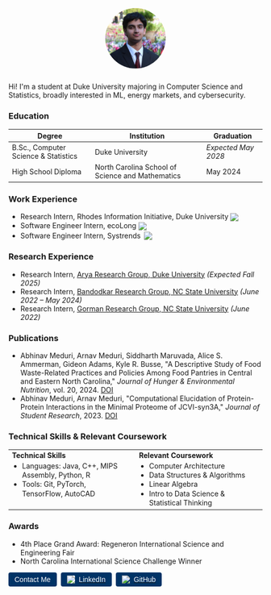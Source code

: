 <p align="center">
  <img src="assets/1746260880470.jpeg" alt="Profile picture" width="120" style="border-radius: 50%; margin-bottom: 10px;">
</p>

Hi! I'm a student at Duke University majoring in Computer Science and Statistics, broadly interested in ML, energy markets, and cybersecurity.

### Education

<table>
  <thead>
    <tr>
      <th>Degree</th>
      <th>Institution</th>
      <th>Graduation</th>
    </tr>
  </thead>
  <tbody>
    <tr>
      <td>B.Sc., Computer Science & Statistics</td>
      <td>Duke University</td>
      <td><em>Expected May 2028</em></td>
    </tr>
    <tr>
      <td>High School Diploma</td>
      <td>North Carolina School of Science and Mathematics</td>
      <td>May 2024</td>
    </tr>
  </tbody>
</table>

### Work Experience
- Research Intern, Rhodes Information Initiative, Duke University <img src="https://user-images.githubusercontent.com/43549914/73490467-9c906000-437a-11ea-9452-76ea8f8a1ceb.png" width="20" style="vertical-align:middle; margin-right:6px;"/>
- Software Engineer Intern, ecoLong <img src="https://climatebaseuserstorage.s3-us-west-1.amazonaws.com/photos/acab7636-8deb-4213-8e83-32697362e7dd-ecolog_fullcolor_logo.webp" width="20" style="vertical-align:middle; margin-right:6px;"/>
- Software Engineer Intern, Systrends <img src="https://static.wixstatic.com/media/f8cc0a_c3f66cd220ca44279b50775eb0c92ffe~mv2.png" width="15" style="position:relative; top:3px; margin-left:3px;"/>

### Research Experience
- Research Intern, [Arya Research Group, Duke University](https://aryalab.pratt.duke.edu/) *(Expected Fall 2025)*
- Research Intern, [Bandodkar Research Group, NC State University](https://research.ece.ncsu.edu/bandodkargroup/) *(June 2022 – May 2024)*
- Research Intern, [Gorman Research Group, NC State University](https://gormanlab.wordpress.ncsu.edu/) *(June 2022)*

### Publications
<ul>
  <li>
    Abhinav Meduri, Arnav Meduri, Siddharth Maruvada, Alice S. Ammerman, Gideon Adams, Kyle R. Busse,  
    "A Descriptive Study of Food Waste-Related Practices and Policies Among Food Pantries in Central and Eastern North Carolina,"  
    <em>Journal of Hunger & Environmental Nutrition</em>, vol. 20, 2024.  
    <a href="https://doi.org/10.1080/19320248.2024.2334046">DOI</a>
  </li>
  <li>
    Abhinav Meduri, Arnav Meduri,  
    "Computational Elucidation of Protein-Protein Interactions in the Minimal Proteome of JCVI-syn3A,"  
    <em>Journal of Student Research</em>, 2023.  
    <a href="https://doi.org/10.47611/jsrhs.v12i3.5023">DOI</a>
  </li>
</ul>

### Technical Skills & Relevant Coursework

<table style="width: 100%; table-layout: fixed; margin-bottom: 16px;">
  <tr valign="top">
    <td style="padding-right: 24px; width: 50%;">
      <h4 style="margin: 0 0 4px 0;">Technical Skills</h4>
      <ul style="margin: 0; padding-left: 20px; line-height: 1.3;">
        <li>Languages: Java, C++, MIPS Assembly, Python, R</li>
        <li>Tools: Git, PyTorch, TensorFlow, AutoCAD</li>
      </ul>
    </td>
    <td style="width: 50%;">
      <h4 style="margin: 0 0 4px 0;">Relevant Coursework</h4>
      <ul style="margin: 0; padding-left: 20px; line-height: 1.3;">
        <li>Computer Architecture</li>
        <li>Data Structures & Algorithms</li>
        <li>Linear Algebra</li>
        <li>Intro to Data Science & Statistical Thinking</li>
      </ul>
    </td>
  </tr>
</table>

### Awards
- 4th Place Grand Award: Regeneron International Science and Engineering Fair
- North Carolina International Science Challenge Winner

<div style="display: flex; gap: 8px;">
  <a href="mailto:abhinav.meduri@duke.edu">
    <button style="padding:6px 12px; font-size:14px; border:none; border-radius:4px; background-color:#003366; color:white; cursor:pointer;">
      Contact Me
    </button>
  </a>

<a href="https://www.linkedin.com/in/abhinav-meduri/" target="_blank">
  <button style="display: flex; align-items: center; gap: 8px; padding: 6px 12px; font-size: 14px; border: none; border-radius: 4px; background-color: #003366; color: white; cursor: pointer;">
    <img src="https://upload.wikimedia.org/wikipedia/commons/c/ca/LinkedIn_logo_initials.png" alt="LinkedIn" width="16" height="16" style="background: white; border-radius: 2px;">
    LinkedIn
  </button>
</a>

  <a href="https://github.com/abhinav-meduri" target="_blank">
    <button style="display: flex; align-items: center; gap: 8px; padding: 6px 12px; font-size: 14px; border: none; border-radius: 4px; background-color: #003366; color: white; cursor: pointer;">
      <img src="https://cdn-icons-png.flaticon.com/512/25/25231.png" alt="GitHub" width="16" height="16">
      GitHub
    </button>
  </a>
</div>

